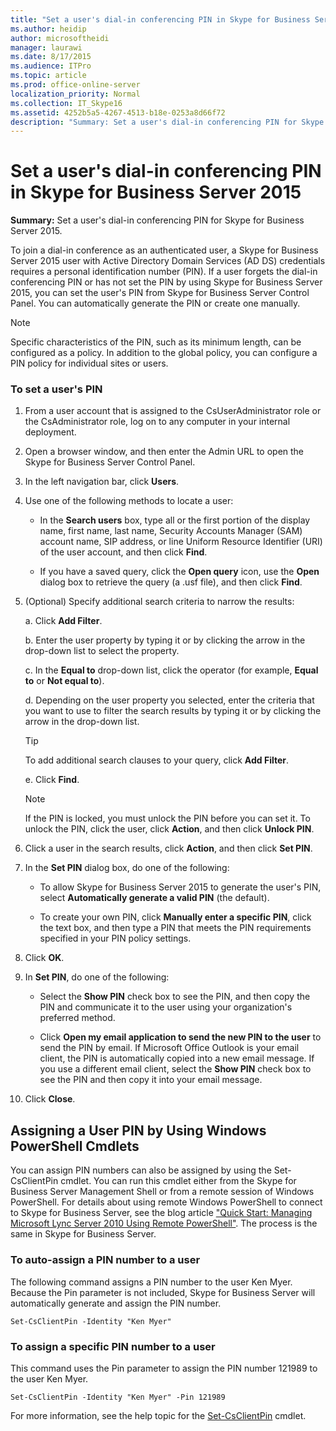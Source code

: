 ```yaml
---
title: "Set a user's dial-in conferencing PIN in Skype for Business Server 2015"
ms.author: heidip
author: microsoftheidi
manager: laurawi
ms.date: 8/17/2015
ms.audience: ITPro
ms.topic: article
ms.prod: office-online-server
localization_priority: Normal
ms.collection: IT_Skype16
ms.assetid: 4252b5a5-4267-4513-b18e-0253a8d66f72
description: "Summary: Set a user's dial-in conferencing PIN for Skype for Business Server 2015."
---
```


# Set a user's dial-in conferencing PIN in Skype for Business Server 2015
 
**Summary:** Set a user's dial-in conferencing PIN for Skype for Business Server 2015.
  
To join a dial-in conference as an authenticated user, a Skype for Business Server 2015 user with Active Directory Domain Services (AD DS) credentials requires a personal identification number (PIN). If a user forgets the dial-in conferencing PIN or has not set the PIN by using Skype for Business Server 2015, you can set the user's PIN from Skype for Business Server Control Panel. You can automatically generate the PIN or create one manually.
  
> [!NOTE]
> Specific characteristics of the PIN, such as its minimum length, can be configured as a policy. In addition to the global policy, you can configure a PIN policy for individual sites or users. 
  
### To set a user's PIN

1. From a user account that is assigned to the CsUserAdministrator role or the CsAdministrator role, log on to any computer in your internal deployment.
    
2. Open a browser window, and then enter the Admin URL to open the Skype for Business Server Control Panel.  
    
3. In the left navigation bar, click **Users**.
    
4. Use one of the following methods to locate a user:
    
   - In the **Search users** box, type all or the first portion of the display name, first name, last name, Security Accounts Manager (SAM) account name, SIP address, or line Uniform Resource Identifier (URI) of the user account, and then click **Find**.
    
   - If you have a saved query, click the **Open query** icon, use the **Open** dialog box to retrieve the query (a .usf file), and then click **Find**.
    
5. (Optional) Specify additional search criteria to narrow the results:
    
   a. Click **Add Filter**.
    
   b. Enter the user property by typing it or by clicking the arrow in the drop-down list to select the property.
    
   c. In the **Equal to** drop-down list, click the operator (for example, **Equal to** or **Not equal to**).
    
   d. Depending on the user property you selected, enter the criteria that you want to use to filter the search results by typing it or by clicking the arrow in the drop-down list.
    
    > [!TIP]
    > To add additional search clauses to your query, click **Add Filter**. 
  
   e. Click **Find**.
    
    > [!NOTE]
    > If the PIN is locked, you must unlock the PIN before you can set it. To unlock the PIN, click the user, click **Action**, and then click **Unlock PIN**. 
  
6. Click a user in the search results, click **Action**, and then click **Set PIN**.
    
7. In the **Set PIN** dialog box, do one of the following:
    
   - To allow Skype for Business Server 2015 to generate the user's PIN, select **Automatically generate a valid PIN** (the default).
    
   - To create your own PIN, click **Manually enter a specific PIN**, click the text box, and then type a PIN that meets the PIN requirements specified in your PIN policy settings.
    
8. Click **OK**.
    
9. In **Set PIN**, do one of the following: 
    
   - Select the **Show PIN** check box to see the PIN, and then copy the PIN and communicate it to the user using your organization's preferred method.
    
   - Click **Open my email application to send the new PIN to the user** to send the PIN by email. If Microsoft Office Outlook is your email client, the PIN is automatically copied into a new email message. If you use a different email client, select the **Show PIN** check box to see the PIN and then copy it into your email message.
    
10. Click **Close**.
    
## Assigning a User PIN by Using Windows PowerShell Cmdlets

You can assign PIN numbers can also be assigned by using the Set-CsClientPin cmdlet. You can run this cmdlet either from the Skype for Business Server Management Shell or from a remote session of Windows PowerShell. For details about using remote Windows PowerShell to connect to Skype for Business Server, see the blog article ["Quick Start: Managing Microsoft Lync Server 2010 Using Remote PowerShell"](https://go.microsoft.com/fwlink/p/?linkId=255876). The process is the same in Skype for Business Server. 
  
### To auto-assign a PIN number to a user

The following command assigns a PIN number to the user Ken Myer. Because the Pin parameter is not included, Skype for Business Server will automatically generate and assign the PIN number.
    
  ```
  Set-CsClientPin -Identity "Ken Myer" 

  ```

### To assign a specific PIN number to a user

This command uses the Pin parameter to assign the PIN number 121989 to the user Ken Myer.
    
  ```
  Set-CsClientPin -Identity "Ken Myer" -Pin 121989
  ```

For more information, see the help topic for the [Set-CsClientPin](../../manage/management-shell/set-csclientpin.md) cmdlet.
  

